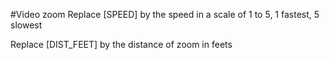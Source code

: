 #Video zoom
Replace [SPEED] by the speed in a scale of 1 to 5, 1 fastest, 5 slowest

Replace [DIST_FEET] by the distance of zoom in feets
